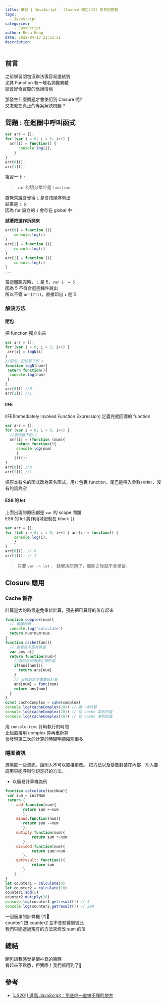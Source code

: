 ```yaml
---
title: 筆記 | JavaScript - Closure 閉包(II) 常見陷阱題
tags:
  - JavaScript
categories:
    - JavaScript
author: Rosa Hong
date: 2022-04-13 21:51:51
description:
---
```


## 前言
之前學習閉包沒辦法很容易連結到  
尤其 Function 有一堆名詞變異體  
總會好奇實際的應用情境   

那發生什麼問題才會使用到 Closure 呢?   
又怎麼在真正的專案解決問題 ?   

<!-- more -->
## 問題 : 在迴圈中呼叫函式
```javascript
var arr = []; 
for (var i = 0; i < 5; i++) { 
  arr[i] = function() {
	  console.log(i); 
	}
} 
arr[0]();
arr[1]();
```
複習一下 :
> `var` 的切分單位是 `function`  
 
直覺來說會覺得 `i` 是會按順序列出  
結果是 `5 5`  
因為 for 設立的 `i` 會存在 global 中  

**試著把運作拆開來** 
```javascript
arr[0] = function (){
	console.log(i)
}
arr[1] = function (){
	console.log(i)
}
arr[2] = function (){
	console.log(i)
}
...
```

當迴圈跑完時， `i` 是 5，`var i  = 5`  
因為 5 不符合迴圈條件跳出  
所以不管 `arr[?]()`，直接印出 `i` 是 5    

### 解決方法
#### 閉包
把 function 獨立出來  
```javascript
var arr = [];
for (var i = 0; i < 5; i++) {
 arr[i] = logN(i)
}
//閉包，記住當下的 i
function logN(num){
 return function(){
  console.log(num)
 }
}
arr[0]() //0
arr[1]() //1
```

#### IIFE
IIFE(Immediately Invoked Function Expression) 定義完就回傳的 function
```javascript
var arr = [];
for (var i = 0; i < 5; i++) {
  //拿到當下的 i
  arr[i] = (function (num){
	 return function(){
	 console.log(num)
	 }
	})(i);
}
arr[0]() //0
arr[1]() //1
```
把原本有名的函式改為匿名函式，用`()`包裹 function，尾巴是帶入參數`(參數)`，沒有的話為空

#### ES6 的 let
上面出現的原因都是 `var` 的 scope 問題  
ES6 的 let 將作用域限制在 block `{}`  

```javascript
var arr = []; 
for (let i = 0; i < 5; i++) { arr[i] = function() {
	console.log(i); 
	}
} 
arr[0](); // 0
arr[1](); // 1
```
> 只要 `var -> let` ， 就解決問題了，離開之後就不會保留。

## Closure 應用
### Cache 暫存
計算量大的時候避免重新計算，預先把已算好的值存起來  
```javascript
function complex(num){
  // 複雜計算
  console.log('calculate')
  return num*num*num
}
function cache(func){
  // 查看是不是有算過
  var ans ={}
  return function(num){
    //有的話回傳索引裡的值
    if(ans[num]){
      return ans[num]
    }
    // 沒有的話才做重新計算
    ans[num] = func(num)
    return ans[num]
  }
}
const cacheComplex = cahe(complex)
console.log(cacheComplex(20)) // 第一次計算
console.log(cacheComplex(20)) // 從 cache 拿到的值
console.log(cacheComplex(20)) // 從 cache 拿到的值
```
用 `console.time` 計時執行的時間  
比起直接用 complex 算再重新算  
會發現第二次的計算的時間明顯縮短很多  

### 隱匿資訊
想隱匿一些資訊，讓別人不可以直接更改。
把方法以及變數封裝在內部，別人要調用只能呼叫你規定好的方法。  

- 以簡易計算機為例
```javascript
function calculate(initNum){
 var sum = initNum
 return {
	 add:function(num){
	    return sum +=num
		},
	 minus:function(num){
	    return sum -=num
		},
	 mutiply:function(num){
		    return sum *=num
		},
	 divided:function(num){
		    return sum/=num
		},
	 getresult: function(){
		    return sum
		}
 	}
}
let counter1 = calculate(0)
let counter2 = calculate(10)
counter1.add(5)
counter2.mutiply(20)
console.log(counter1.getresult()) // 5
console.log(counter2.getresult()) // 200
```
一個簡單的計算機 (?)🤔  
counter1 跟 counter2 並不會影響到彼此  
我們只能透過現有的方法來修改 sum 的值  

## 總結  
閉包讓我感覺是很神奇的東西  
看起來不熟悉，但實際上我們都用到了🤔     


## 參考
- [ [JS201] 進階 JavaScript：那些你一直搞不懂的地方 ](https://lidemy.com/courses/enrolled/390599)